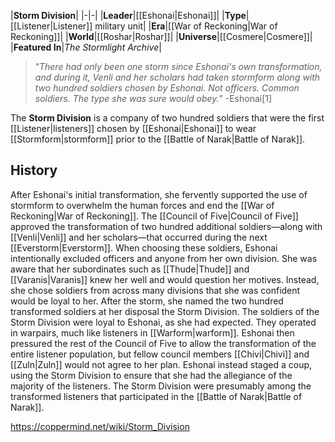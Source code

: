 |**Storm Division**|
|-|-|
|**Leader**|[[Eshonai\|Eshonai]]|
|**Type**|[[Listener\|Listener]] military unit|
|**Era**|[[War of Reckoning\|War of Reckoning]]|
|**World**|[[Roshar\|Roshar]]|
|**Universe**|[[Cosmere\|Cosmere]]|
|**Featured In**|*The Stormlight Archive*|

>“*There had only been one storm since Eshonai's own transformation, and during it, Venli and her scholars had taken stormform along with two hundred soldiers chosen by Eshonai. Not officers. Common soldiers. The type she was sure would obey.*”
\-Eshonai[1]


The **Storm Division** is a company of two hundred soldiers that were the first [[Listener\|listeners]] chosen by [[Eshonai\|Eshonai]] to wear [[Stormform\|stormform]] prior to the [[Battle of Narak\|Battle of Narak]].

## History
After Eshonai's initial transformation, she fervently supported the use of stormform to overwhelm the human forces and end the [[War of Reckoning\|War of Reckoning]]. The [[Council of Five\|Council of Five]] approved the transformation of two hundred additional soldiers—along with [[Venli\|Venli]] and her scholars—that occurred during the next [[Everstorm\|Everstorm]].
When choosing these soldiers, Eshonai intentionally excluded officers and anyone from her own division. She was aware that her subordinates such as [[Thude\|Thude]] and [[Varanis\|Varanis]] knew her well and would question her motives. Instead, she chose soldiers from across many divisions that she was confident would be loyal to her. After the storm, she named the two hundred transformed soldiers at her disposal the Storm Division. The soldiers of the Storm Division were loyal to Eshonai, as she had expected. They operated in warpairs, much like listeners in [[Warform\|warform]].
Eshonai then pressured the rest of the Council of Five to allow the transformation of the entire listener population, but fellow council members [[Chivi\|Chivi]] and [[Zuln\|Zuln]] would not agree to her plan. Eshonai instead staged a coup, using the Storm Division to ensure that she had the allegiance of the majority of the listeners.
The Storm Division were presumably among the transformed listeners that participated in the [[Battle of Narak\|Battle of Narak]].



https://coppermind.net/wiki/Storm_Division